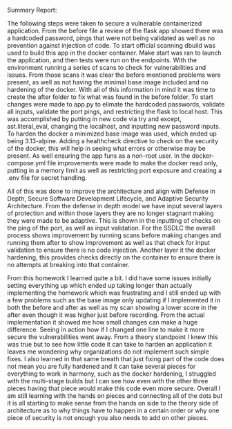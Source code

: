 Summary Report:

The following steps were taken to secure a vulnerable containerized application. From the before file a review of the flask app showed there was a hardcoded password, pings that were not being validated as well as no prevention against injection of code. To start official scanning dbuild was used to build this app in the docker container. Make start was ran to launch the application, and then tests were run on the endpoints. With the environment running a series of scans to check for vulnerabilities and issues. From those scans it was clear the before mentioned problems were present, as well as not having the minimal base image included and no hardening of the docker. 
With all of this information in mind it was time to create the after folder to fix what was found in the before folder. To start changes were made to app.py to elimate the hardcoded passwords, validate all inputs, validate the port pings, and restricting the flask to local host. This was accomplished by putting in new code via try and except, ast.literal_eval, changing the localhost, and inputting new password inputs. To harden the docker a minimized base image was used, which ended up being 3.13-alpine. Adding a healthcheck directive to check on the security of the docker, this will help in seeing what errors or otherwise may be present. As well ensuring the app funs as a non-root user. In the docker-compose.yml file improvements were made to make the docker read only, putting in a memory limit as well as restricting port exposure and creating a .env file for secret handling. 

All of this was done to improve the architecture and align with Defense in Depth, Secure Software Development Lifecycle, and Adaptive Security Architecture. From the defense in depth model we have input several layers of protection and within those layers they are no longer stagnant making they were made to be adaptive. This is shown in the inputting of checks on the ping of the port, as well as input validation. For the SSDLC the overall process shows improvement by running scans before making changes and running them after to show improvement as well as that check for input validation to ensure there is no code injection. Another layer it the docker hardening, this provides checks directly on the container to ensure there is no attempts at breaking into that container. 

From this homework I learned quite a bit. I did have some issues initially setting everything up which ended up taking longer than actually implementing the homework which was frustrating and I still ended up with a few problems such as the base image only updating if I implemented it in both the before and after as well as my scan showing a lower score in the after even though it was higher just before recording. From the actual implementation it showed me how small changes can make a huge difference. Seeing in action how if I changed one line to make it more secure the vulnerabilities went away. From a theory standpoint I knew this was true but to see how little code it can take to harden an application it leaves me wondering why organizations do not implement such simple fixes. I also learned in that same breath that just fixing part of the code does not mean you are fully hardened and it can take several pieces for everything to work in harmony, such as the docker hardening, I struggled with the multi-stage builds but I can see how even with the other three pieces having that piece would make this code even more secure. Overall I am still learning with the hands on pieces and connecting all of the dots but it is all starting to make sense from the hands on side to the theory side of architecture as to why things have to happen in a certain order or why one piece of security is not enough you also needs to add on other pieces. 
